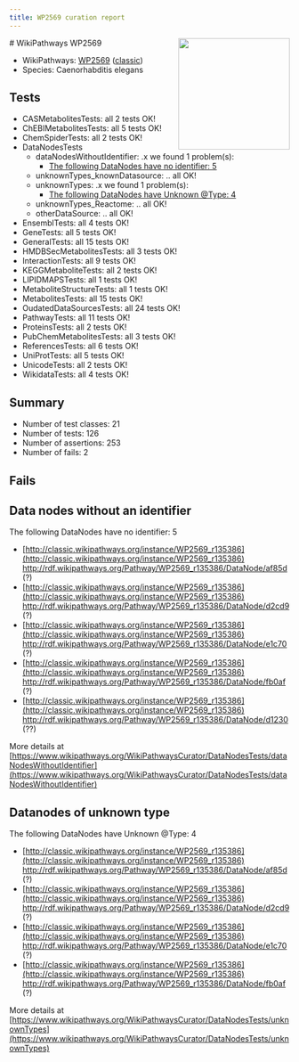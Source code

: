 ```yaml
---
title: WP2569 curation report
---
```


<img style="float: right; width: 200px" src="https://upload.wikimedia.org/wikipedia/commons/thumb/8/83/Wplogo_with_text_500.png/640px-Wplogo_with_text_500.png" />
# WikiPathways WP2569

* WikiPathways: [WP2569](https://wikipathways.org/pathways/WP2569) ([classic](https://classic.wikipathways.org/instance/WP2569))
* Species: Caenorhabditis elegans
## Tests
* CASMetabolitesTests: all 2 tests OK!
* ChEBIMetabolitesTests: all 5 tests OK!
* ChemSpiderTests: all 2 tests OK!
* DataNodesTests
    * dataNodesWithoutIdentifier: .x we found 1 problem(s):
        * [The following DataNodes have no identifier: 5](#d2d32fa4)
    * unknownTypes_knownDatasource: .. all OK!
    * unknownTypes: .x we found 1 problem(s):
        * [The following DataNodes have Unknown @Type: 4](#839973e2)
    * unknownTypes_Reactome: .. all OK!
    * otherDataSource: .. all OK!
* EnsemblTests: all 4 tests OK!
* GeneTests: all 5 tests OK!
* GeneralTests: all 15 tests OK!
* HMDBSecMetabolitesTests: all 3 tests OK!
* InteractionTests: all 9 tests OK!
* KEGGMetaboliteTests: all 2 tests OK!
* LIPIDMAPSTests: all 1 tests OK!
* MetaboliteStructureTests: all 1 tests OK!
* MetabolitesTests: all 15 tests OK!
* OudatedDataSourcesTests: all 24 tests OK!
* PathwayTests: all 11 tests OK!
* ProteinsTests: all 2 tests OK!
* PubChemMetabolitesTests: all 3 tests OK!
* ReferencesTests: all 6 tests OK!
* UniProtTests: all 5 tests OK!
* UnicodeTests: all 2 tests OK!
* WikidataTests: all 4 tests OK!


## Summary

* Number of test classes: 21
* Number of tests: 126
* Number of assertions: 253
* Number of fails: 2

## Fails

<a name="d2d32fa4" />

## Data nodes without an identifier

The following DataNodes have no identifier: 5

* [http://classic.wikipathways.org/instance/WP2569_r135386](http://classic.wikipathways.org/instance/WP2569_r135386) http://rdf.wikipathways.org/Pathway/WP2569_r135386/DataNode/af85d (?)
* [http://classic.wikipathways.org/instance/WP2569_r135386](http://classic.wikipathways.org/instance/WP2569_r135386) http://rdf.wikipathways.org/Pathway/WP2569_r135386/DataNode/d2cd9 (?)
* [http://classic.wikipathways.org/instance/WP2569_r135386](http://classic.wikipathways.org/instance/WP2569_r135386) http://rdf.wikipathways.org/Pathway/WP2569_r135386/DataNode/e1c70 (?)
* [http://classic.wikipathways.org/instance/WP2569_r135386](http://classic.wikipathways.org/instance/WP2569_r135386) http://rdf.wikipathways.org/Pathway/WP2569_r135386/DataNode/fb0af (?)
* [http://classic.wikipathways.org/instance/WP2569_r135386](http://classic.wikipathways.org/instance/WP2569_r135386) http://rdf.wikipathways.org/Pathway/WP2569_r135386/DataNode/d1230 (??)


More details at [https://www.wikipathways.org/WikiPathwaysCurator/DataNodesTests/dataNodesWithoutIdentifier](https://www.wikipathways.org/WikiPathwaysCurator/DataNodesTests/dataNodesWithoutIdentifier)

<a name="839973e2" />

## Datanodes of unknown type

The following DataNodes have Unknown @Type: 4

* [http://classic.wikipathways.org/instance/WP2569_r135386](http://classic.wikipathways.org/instance/WP2569_r135386) http://rdf.wikipathways.org/Pathway/WP2569_r135386/DataNode/af85d (?)
* [http://classic.wikipathways.org/instance/WP2569_r135386](http://classic.wikipathways.org/instance/WP2569_r135386) http://rdf.wikipathways.org/Pathway/WP2569_r135386/DataNode/d2cd9 (?)
* [http://classic.wikipathways.org/instance/WP2569_r135386](http://classic.wikipathways.org/instance/WP2569_r135386) http://rdf.wikipathways.org/Pathway/WP2569_r135386/DataNode/e1c70 (?)
* [http://classic.wikipathways.org/instance/WP2569_r135386](http://classic.wikipathways.org/instance/WP2569_r135386) http://rdf.wikipathways.org/Pathway/WP2569_r135386/DataNode/fb0af (?)


More details at [https://www.wikipathways.org/WikiPathwaysCurator/DataNodesTests/unknownTypes](https://www.wikipathways.org/WikiPathwaysCurator/DataNodesTests/unknownTypes)

